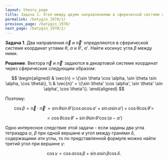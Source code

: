 ```yaml
---
layout: theory_page
title: Задача 1. Угол между двумя направлениями в сферической системе координат
permalink: /batygin_1970/1/
previous_page: /batygin_1970/
next_page: /batygin_1970/2/
---
```


**Задача 1**. Два направления $\vec{n}$ и $\vec{n}'$ определяются в сферической системе координат углами $\theta$, $\alpha$ и $\theta'$, $\alpha'$. Найти косинус угла $\beta$ между ними.

**Решение**. Вектора $\vec{n}$ и $\vec{n}'$ задаются в декартовой системе координат через сферические следующим образом:

$$ 
\begin{aligned}
&
\vec{n} = \{\sin \theta \cos \alpha, \sin \theta \sin \alpha, \cos \theta\}, \\
&
\vec{n}' = \{\sin \theta' \cos \alpha', \sin \theta' \sin \alpha', \cos \theta'\}.
\end{aligned} 
$$

Поэтому: 

$$
\cos \beta = \vec{n}\cdot\vec{n}' =
\sin \theta \sin \theta' (\cos \alpha \cos \alpha' + \sin \alpha \sin \alpha') + \cos \theta \cos \theta' =
$$

$$
= \cos \theta \cos \theta' +
\sin \theta \sin \theta' \cos (\alpha - \alpha')
$$

Одно интересное следствие этой задачи - если заданы два угла тетраэдра $\alpha$, $\beta$ при одной вершине и угол между гранями $\delta$, содержащими эти углы, то по представленной формуле можно найти третий угол при вершине $\gamma$:

$$
\cos \gamma = \cos \alpha \cos \beta + \sin \alpha \sin \beta \cos \delta.
$$